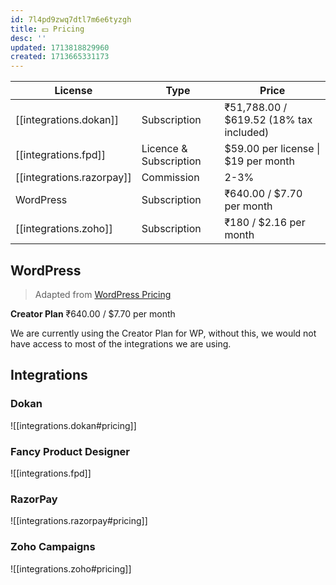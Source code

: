 ```yaml
---
id: 7l4pd9zwq7dtl7m6e6tyzgh
title: 💵 Pricing
desc: ''
updated: 1713818829960
created: 1713665331173
---
```


| License                   | Type                   | Price                                   |
|---------------------------|------------------------|-----------------------------------------|
| [[integrations.dokan]]    | Subscription           | ₹51,788.00 / $619.52 (18% tax included) |
| [[integrations.fpd]]      | Licence & Subscription | $59.00 per license \| $19 per month     |
| [[integrations.razorpay]] | Commission             | 2-3%                                    |
| WordPress                 | Subscription           | ₹640.00 / $7.70 per month               |
| [[integrations.zoho]]     | Subscription           | ₹180 / $2.16 per month                  |

## WordPress

> Adapted from [WordPress Pricing](https://wordpress.com/pricing/)

**Creator Plan** ₹640.00 / $7.70 per month

We are currently using the Creator Plan for WP, without this, we would not have access to most of the integrations we are using.

## Integrations

### Dokan

![[integrations.dokan#pricing]]

### Fancy Product Designer

![[integrations.fpd]]

### RazorPay

![[integrations.razorpay#pricing]]

### Zoho Campaigns

![[integrations.zoho#pricing]]
